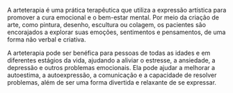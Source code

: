 A arteterapia é uma prática terapêutica que utiliza a expressão artística para promover a cura emocional e o bem-estar mental. Por meio da criação de arte, como pintura, desenho, escultura ou colagem, os pacientes são encorajados a explorar suas emoções, sentimentos e pensamentos, de uma forma não verbal e criativa.

A arteterapia pode ser benéfica para pessoas de todas as idades e em diferentes estágios da vida, ajudando a aliviar o estresse, a ansiedade, a depressão e outros problemas emocionais. Ela pode ajudar a melhorar a autoestima, a autoexpressão, a comunicação e a capacidade de resolver problemas, além de ser uma forma divertida e relaxante de se expressar.
